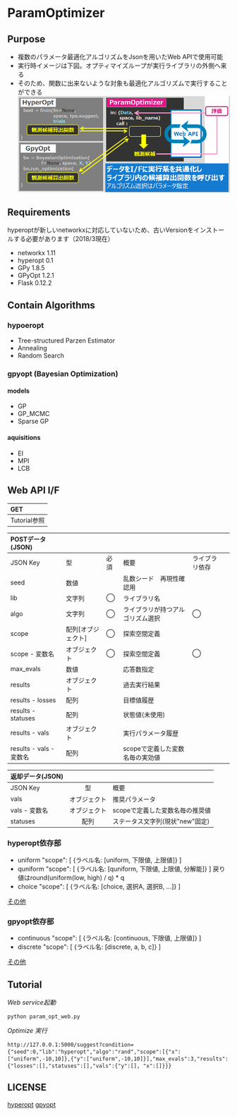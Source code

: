 # ParamOptimizer

## Purpose
+ 複数のパラメータ最適化アルゴリズムをJsonを用いたWeb APIで使用可能
+ 実行時イメージは下図。オプティマイズループが実行ライブラリの外側へ来る
+ そのため、関数に出来ないような対象も最適化アルゴリズムで実行することができる
![](imgs/StructureSummary.PNG)

## Requirements
hyperoptが新しいnetworkxに対応していないため、古いVersionをインストールする必要があります（2018/3現在）
+ networkx 1.11
+ hyperopt 0.1
+ GPy 1.8.5
+ GPyOpt 1.2.1
+ Flask 0.12.2

## Contain Algorithms
### hypoeropt
+ Tree-structured Parzen Estimator
+ Annealing
+ Random Search

### gpyopt (Bayesian Optimization)
#### models
+ GP
+ GP_MCMC
+ Sparse GP

#### aquisitions
+ EI
+ MPI
+ LCB

## Web API I/F

|GET|
|:---|
|Tutorial参照|

|POSTデータ(JSON)||||||
|:---|:---|:---|:---|:---|:---|
|JSON Key|型|必須|概要|ライブラリ依存||
|seed|数値||乱数シード　再現性確認用||
|lib|文字列|◯|ライブラリ名||
|algo|文字列|◯|ライブラリが持つアルゴリズム選択|◯|
|scope|配列[オブジェクト]|◯|探索空間定義||
|scope - 変数名|オブジェクト|◯|探索空間定義|◯|
|max_evals|数値||応答数指定||
|results|オブジェクト||過去実行結果||
|results - losses|配列||目標値履歴||
|results - statuses|配列||状態値(未使用)||
|results - vals|オブジェクト||実行パラメータ履歴||
|results - vals - 変数名|配列||scopeで定義した変数名毎の実効値|||



|返却データ(JSON)|||
|:---|:-:|:---|
|JSON Key|型|概要|
|vals|オブジェクト|推奨パラメータ|
|vals - 変数名|オブジェクト|scopeで定義した変数名毎の推奨値|
|statuses|配列|ステータス文字列(現状"new"固定)|




### hyperopt依存部
+ uniform
        "scope": [
          {ラベル名: [uniform, 下限値, 上限値]}
        ]
+ quniform
        "scope": [
          {ラベル名: [quniform, 下限値, 上限値, 分解能]}
        ]
      戻り値はround(uniform(low, high) / q) * q
+ choice
        "scope": [
          {ラベル名: [choice, 選択A, 選択B, ...]}
        ]

[その他](https://github.com/hyperopt/hyperopt/wiki/FMin)

### gpyopt依存部
+ continuous
        "scope": [
          {ラベル名: [continuous, 下限値, 上限値]}
        ]
+ discrete
        "scope": [
          {ラベル名: [discrete, a, b, c]}
        ]

[その他](http://sheffieldml.github.io/GPyOpt/tutorial/index.html)


## Tutorial
*Web service起動*
```
python param_opt_web.py
```
*Optimize 実行*
```
http://127.0.0.1:5000/suggest?condition={"seed":0,"lib":"hyperopt","algo":"rand","scope":[{"x":["uniform",-10,10]},{"y":["uniform",-10,10]}],"max_evals":3,"results":{"losses":[],"statuses":[],"vals":{"y":[], "x":[]}}}
```

## LICENSE
[hyperopt](https://github.com/hyperopt/hyperopt/blob/master/LICENSE.txt)
[gpyopt](https://github.com/SheffieldML/GPyOpt/blob/master/LICENSE.txt)

